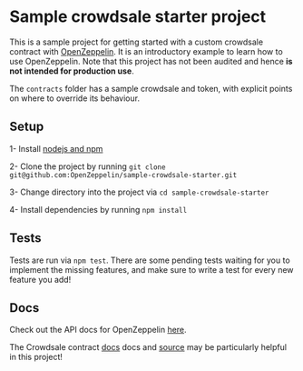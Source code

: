 # Sample crowdsale starter project

This is a sample project for getting started with a custom crowdsale contract with [OpenZeppelin](https://openzeppelin.org/). It is an introductory example to learn how to use OpenZeppelin. Note that this project has not been audited and hence **is not intended for production use**.

The `contracts` folder has a sample crowdsale and token, with explicit points on where to override its behaviour.

## Setup

1- Install [nodejs and npm](https://docs.npmjs.com/getting-started/installing-node)

2- Clone the project by running `git clone git@github.com:OpenZeppelin/sample-crowdsale-starter.git`

3- Change directory into the project via `cd sample-crowdsale-starter`

4- Install dependencies by running `npm install`

## Tests

Tests are run via `npm test`. There are some pending tests waiting for you to implement the missing features, and make sure to write a test for every new feature you add!

## Docs

Check out the API docs for OpenZeppelin [here](https://openzeppelin.org/api/docs/open-zeppelin.html). 

The Crowdsale contract [docs](https://openzeppelin.org/api/docs/crowdsale_Crowdsale.html) docs and [source](https://github.com/OpenZeppelin/zeppelin-solidity/blob/v1.6.0/contracts/crowdsale/Crowdsale.sol) may be particularly helpful in this project!
